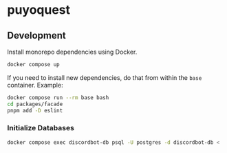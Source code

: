 # puyoquest

## Development

Install monorepo dependencies using Docker.

```bash
docker compose up
```

If you need to install new dependencies, do that from within the `base` container. Example:

```bash
docker compose run --rm base bash
cd packages/facade
pnpm add -D eslint
```

### Initialize Databases

```bash
docker compose exec discordbot-db psql -U postgres -d discordbot-db < ./scripts/init.sql
```
